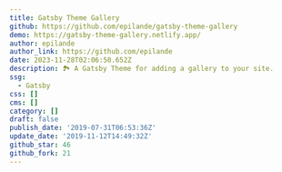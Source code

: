 ```yaml
---
title: Gatsby Theme Gallery
github: https://github.com/epilande/gatsby-theme-gallery
demo: https://gatsby-theme-gallery.netlify.app/
author: epilande
author_link: https://github.com/epilande
date: 2023-11-28T02:06:50.652Z
description: 🏞 A Gatsby Theme for adding a gallery to your site.
ssg:
  - Gatsby
css: []
cms: []
category: []
draft: false
publish_date: '2019-07-31T06:53:36Z'
update_date: '2019-11-12T14:49:32Z'
github_star: 46
github_fork: 21
---
```

